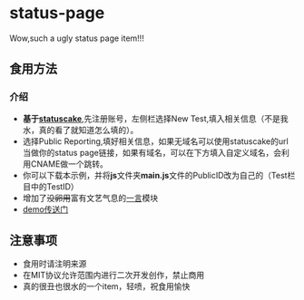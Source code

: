 # status-page
Wow,such a ugly status page item!!!
## 食用方法
### 介绍
-  **基于[statuscake](https://www.statuscake.com/)**,先注册账号，左侧栏选择New Test,填入相关信息（不是我水，真的看了就知道怎么填的）。
- 选择Public Reporting,填好相关信息，如果无域名可以使用statuscake的url当做你的status page链接，如果有域名，可以在下方填入自定义域名，会利用CNAME做一个跳转。
- 你可以下载本示例，并将**js**文件夹**main.js**文件的PublicID改为自己的（Test栏目中的TestID）
- 增加了~~没卵用~~富有文艺气息的[一言](https://blog.lwl12.com/read/hitokoto-api.html)模块
- [demo传送门](https://status.fatdoge.cn/)
## 注意事项 
- 食用时请注明来源
- 在MIT协议允许范围内进行二次开发创作，禁止商用
- 真的很丑也很水的一个item，轻喷，祝食用愉快
